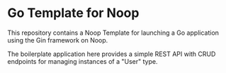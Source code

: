 # Go Template for Noop

This repository contains a Noop Template for launching a Go application using the Gin framework on Noop.

The boilerplate application here provides a simple REST API with CRUD endpoints for managing instances of a "User" type.
